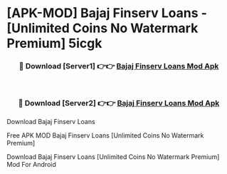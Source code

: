 # [APK-MOD] Bajaj Finserv  Loans - [Unlimited Coins No Watermark Premium] 5icgk



<div align="center">
<h3>🔴 Download [Server1] 👉👉 <a href="https://momento.my/?title=Bajaj_Finserv__Loans">Bajaj Finserv  Loans Mod Apk</a></h3><br>

<h3>🔴 Download [Server2] 👉👉 <a href="https://momento.my/?title=Bajaj_Finserv__Loans">Bajaj Finserv  Loans Mod Apk</a></h3>
</div>



Download Bajaj Finserv  Loans 

Free APK MOD Bajaj Finserv  Loans [Unlimited Coins No Watermark Premium]

Download Bajaj Finserv  Loans [Unlimited Coins No Watermark Premium] Mod For Android
